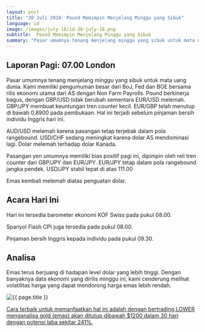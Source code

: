```yaml
---
layout: post
title: "30 Juli 2018: Pound Memimpin Menjelang Minggu yang Sibuk"
language: id
image: /images/july-18/id-30-july-18.png
subtitle:  Pound Memimpin Menjelang Minggu yang Sibuk
summary: "Pasar umumnya tenang menjelang minggu yang sibuk untuk mata uang dunia. Kami memiliki pengumuman besar dari BoJ, Fed dan BOE bersama rilis ekonomi utama dari AS dengan Non Farm Payrolls. Pound berkinerja bagus"
---
```

## Laporan Pagi: 07.00 London

Pasar umumnya tenang menjelang minggu yang sibuk untuk mata uang dunia. Kami memiliki pengumuman besar dari BoJ, Fed dan BOE bersama rilis ekonomi utama dari AS dengan Non Farm Payrolls. Pound berkinerja bagus, dengan GBP/USD tidak berubah sementara EUR/USD melemah. GBP/JPY membuat keuntungan tren counter kecil. EUR/GBP telah menutup di bawah 0,8900 pada pembukaan. Hal ini terjadi sebelum pinjaman bersih individu Inggris hari ini.

AUD/USD melemah karena pasangan tetap terjebak dalam pola rangebound. USD/CHF sedang meningkat karena dolar AS mendominasi lagi. Dolar melemah terhadap dolar Kanada.

Pasangan yen umumnya memiliki bias positif pagi ini, dipimpin oleh reli tren counter dari GBP/JPY dan EUR/JPY. EUR/JPY tetap dalam pola rangebound jangka pendek. USD/JPY stabil tepat di atas 111.00

Emas kembali melemah diatas penguatan dolar.

## Acara Hari Ini

Hari ini tersedia barometer ekonomi KOF Swiss pada pukul 08.00.

Spanyol Flash CPI juga tersedia pada pukul 08.00.

Pinjaman bersih Inggris kepada individu pada pukul 09.30.

## Analisa

Emas terus berjuang di hadapan level dolar yang lebih tinggi. Dengan banyaknya data ekonomi yang dirilis minggu ini, kami cenderung melihat volatilitas harga yang dapat mendorong harga emas lebih rendah.

<img src="{{ site.url }}/images/july-18/id-30-july-18.png" alt="{{ page.title }}" title="{{ page.title }}">

<a href="%LINK%%currency=USD&market=commodities&underlying=frxXAUUSD&formname=higherlower&duration_amount=30&duration_units=d&amount=10&amount_type=stake&expiry_type=duration&barrier=1200" target="_blank">Cara terbaik untuk memanfaatkan hal ini adalah dengan bertrading LOWER menganalisa gold (emas) akan ditutup dibawah $1200 dalam 30 hari dengan potensi laba sekitar 241%.</a>
